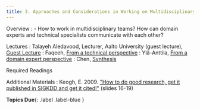 ```yaml
---
title: 3. Approaches and Considerations in Working on Multidisciplinary Teams (23.3)
---
```


Overview
: - How to work in multidisciplinary teams? How can domain experts and technical specialists communicate with each other?

Lectures
: Talayeh Aledavood, Lecturer, Aalto University (guest lecture), [Guest Lecture](#)
: Faqeeh, [From a technical perspective](#)
: Ylä-Anttila, [From a domain expert perspective](#)
: Chen, [Synthesis](#)

Required Readings

Additional Materials
: Keogh, E. 2009. ["How to do good research, get it published in SIGKDD and get it cited!"](http://www.cs.ucr.edu/~eamonn/Keogh_SIGKDD09_tutorial.pdf) (slides 16-19)

**Topics Due**{: .label .label-blue }